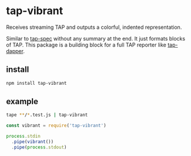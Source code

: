 # tap-vibrant

Receives streaming TAP and outputs a colorful, indented representation.

Similar to [tap-spec](https://www.npmjs.com/package/tap-spec) without any summary at the end. It just formats blocks of TAP. This package is a building block for a full TAP reporter like [tap-dapper](https://www.npmjs.com/package/tap-dapper).

## install

```sh
npm install tap-vibrant
```

## example

```sh
tape **/*.test.js | tap-vibrant
```

```js
const vibrant = require('tap-vibrant')

process.stdin
  .pipe(vibrant())
  .pipe(process.stdout)
```
